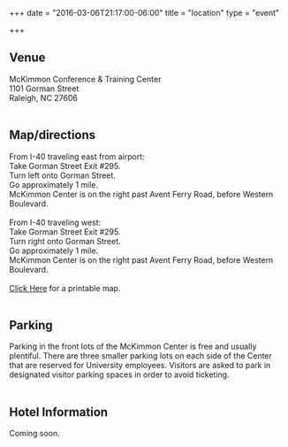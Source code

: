 +++
date = "2016-03-06T21:17:00-06:00"
title = "location"
type = "event"

+++
<h2>Venue</h2>

McKimmon Conference & Training Center
<br>1101 Gorman Street
<br>Raleigh, NC 27606
<br><br>
<h2>Map/directions</h2>
From I-40 traveling east from airport:
<br>Take Gorman Street Exit #295.
<br>Turn left onto Gorman Street.
<br>Go approximately 1 mile.
<br>McKimmon Center is on the right past Avent Ferry Road, before Western Boulevard.
<br><br>
From I-40 traveling west:
<br>Take Gorman Street Exit #295.
<br>Turn right onto Gorman Street.
<br>Go approximately 1 mile.
<br>McKimmon Center is on the right past Avent Ferry Road, before Western Boulevard.
<br><br>
<a href="https://onece.ncsu.edu/mckimmon/content/divisionUnits/tts/img/mckimmonMap.pdf">Click Here</a> for a printable map.
<br><br>
<h2>Parking</h2>
Parking in the front lots of the McKimmon Center is free and usually plentiful. There are three smaller parking lots on each side of the Center that are reserved for University employees. Visitors are asked to park in designated visitor parking spaces in order to avoid ticketing.
<br><br>
<h2>Hotel Information</h2>
Coming soon.

<p>
